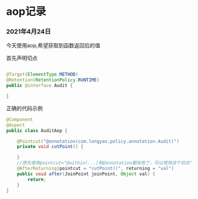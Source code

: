 # aop记录

### 2021年4月24日

今天使用aop,希望获取到函数返回后的值

首先声明切点
```java

@Target(ElementType.METHOD)
@Retention(RetentionPolicy.RUNTIME)
public @interface Audit {

}
```

正确的代码示例
```java
@Component
@Aspect
public class AuditAop {

    @Pointcut("@annotation(com.longyan.policy.annotation.Audit)")
    private void cutPoint() {

    }
    //原先使用pointcut="@within(...)和@annotation都失败了，可以使用这个切点"
    @AfterReturning(pointcut = "cutPoint()", returning = "val")
    public void after(JoinPoint joinPoint, Object val) {
        return;
    }
}
```